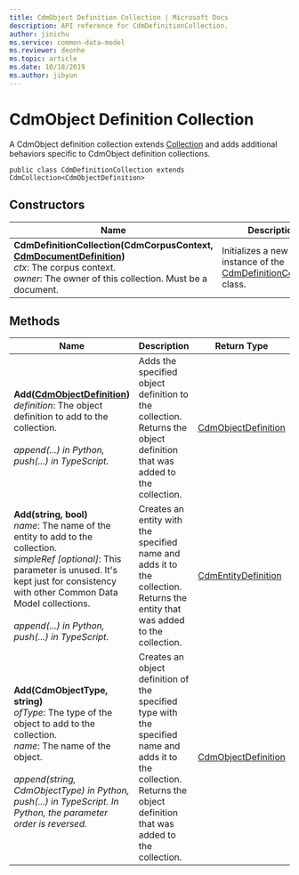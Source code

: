 ```yaml
---
title: CdmObject Definition Collection | Microsoft Docs
description: API reference for CdmDefinitionCollection.
author: jinichu
ms.service: common-data-model
ms.reviewer: deonhe 
ms.topic: article
ms.date: 10/18/2019
ms.author: jibyun
---
```


# CdmObject Definition Collection

A CdmObject definition collection extends [Collection](collection.md) and adds additional behaviors specific to CdmObject definition collections.

```
public class CdmDefinitionCollection extends CdmCollection<CdmObjectDefinition>
```

## Constructors
|Name|Description|
|---|---|
|**CdmDefinitionCollection(CdmCorpusContext, [CdmDocumentDefinition](document.md))**<br/>*ctx*: The corpus context.<br/>*owner*: The owner of this collection. Must be a document.|Initializes a new instance of the [CdmDefinitionCollection](definitioncollection.md) class.|

## Methods
|Name|Description|Return Type|
|---|---|---|
|**Add([CdmObjectDefinition](cdmobjectdefinition.md))**<br/>*definition*: The object definition to add to the collection.<br/><br/>*append(...) in Python, push(...) in TypeScript.*|Adds the specified object definition to the collection. Returns the object definition that was added to the collection.|[CdmObjectDefinition](cdmobjectdefinition.md)|
|**Add(string, bool)**<br/>*name*: The name of the entity to add to the collection.<br/>*simpleRef [optional]*: This parameter is unused. It's kept just for consistency with other Common Data Model collections.<br/><br/>*append(...) in Python, push(...) in TypeScript.*|Creates an entity with the specified name and adds it to the collection. Returns the entity that was added to the collection.|[CdmEntityDefinition](entity.md)|
|**Add(CdmObjectType, string)**<br/>*ofType*: The type of the object to add to the collection.<br/>*name*: The name of the object.<br/><br/>*append(string, CdmObjectType) in Python, push(...) in TypeScript. In Python, the parameter order is reversed.*|Creates an object definition of the specified type with the specified name and adds it to the collection. Returns the object definition that was added to the collection.|[CdmObjectDefinition](cdmobjectdefinition.md)|

